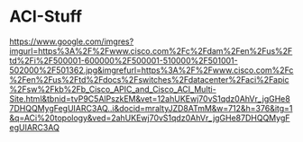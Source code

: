 # ACI-Stuff

https://www.google.com/imgres?imgurl=https%3A%2F%2Fwww.cisco.com%2Fc%2Fdam%2Fen%2Fus%2Ftd%2Fi%2F500001-600000%2F500001-510000%2F501001-502000%2F501362.jpg&imgrefurl=https%3A%2F%2Fwww.cisco.com%2Fc%2Fen%2Fus%2Ftd%2Fdocs%2Fswitches%2Fdatacenter%2Faci%2Fapic%2Fsw%2Fkb%2Fb_Cisco_APIC_and_Cisco_ACI_Multi-Site.html&tbnid=tvP9C5AlPszkEM&vet=12ahUKEwj70vS1qdz0AhVr_jgGHe87DHQQMygFegUIARC3AQ..i&docid=mraltyJZD8ATmM&w=712&h=376&itg=1&q=ACi%20topology&ved=2ahUKEwj70vS1qdz0AhVr_jgGHe87DHQQMygFegUIARC3AQ
